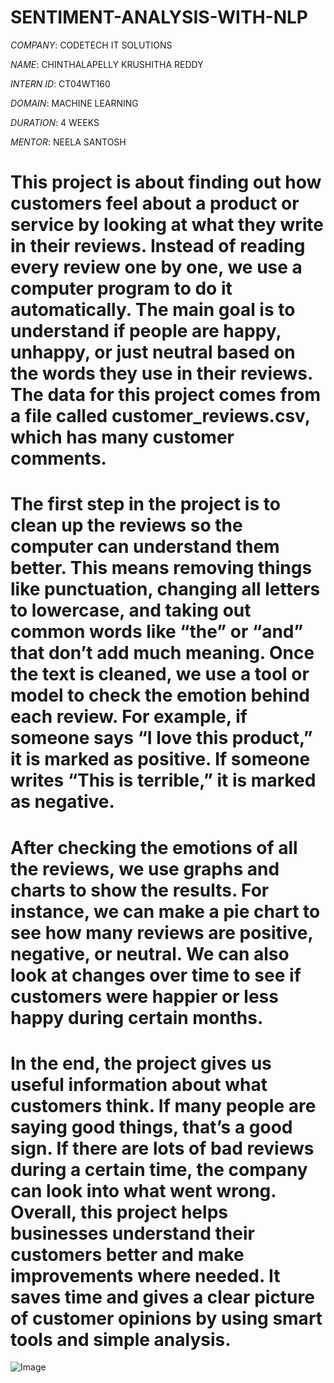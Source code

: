 # SENTIMENT-ANALYSIS-WITH-NLP

*COMPANY*: CODETECH IT SOLUTIONS

*NAME*: CHINTHALAPELLY KRUSHITHA REDDY

*INTERN ID*: CT04WT160

*DOMAIN*: MACHINE LEARNING 

*DURATION*: 4 WEEKS

*MENTOR*: NEELA SANTOSH

# This project is about finding out how customers feel about a product or service by looking at what they write in their reviews. Instead of reading every review one by one, we use a computer program to do it automatically. The main goal is to understand if people are happy, unhappy, or just neutral based on the words they use in their reviews. The data for this project comes from a file called customer_reviews.csv, which has many customer comments.

# The first step in the project is to clean up the reviews so the computer can understand them better. This means removing things like punctuation, changing all letters to lowercase, and taking out common words like “the” or “and” that don’t add much meaning. Once the text is cleaned, we use a tool or model to check the emotion behind each review. For example, if someone says “I love this product,” it is marked as positive. If someone writes “This is terrible,” it is marked as negative.

# After checking the emotions of all the reviews, we use graphs and charts to show the results. For instance, we can make a pie chart to see how many reviews are positive, negative, or neutral. We can also look at changes over time to see if customers were happier or less happy during certain months.

# In the end, the project gives us useful information about what customers think. If many people are saying good things, that’s a good sign. If there are lots of bad reviews during a certain time, the company can look into what went wrong. Overall, this project helps businesses understand their customers better and make improvements where needed. It saves time and gives a clear picture of customer opinions by using smart tools and simple analysis.

![Image](https://github.com/user-attachments/assets/b58cc6dc-7782-4c3d-a846-88b3dd8cc6e3)
